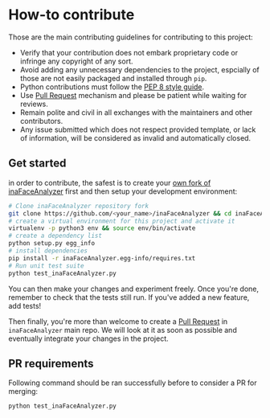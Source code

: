 # How-to contribute

Those are the main contributing guidelines for contributing to this project:

- Verify that your contribution does not embark proprietary code or infringe any copyright of any sort.
- Avoid adding any unnecessary dependencies to the project, espcially of those are not easily packaged and installed through `pip`.
- Python contributions must follow the [PEP 8 style guide](https://www.python.org/dev/peps/pep-0008/).
- Use [Pull Request](https://help.github.com/en/github/collaborating-with-issues-and-pull-requests/about-pull-requests) mechanism and please be patient while waiting for reviews.
- Remain polite and civil in all exchanges with the maintainers and other contributors.
- Any issue submitted which does not respect provided template, or lack of information, will be considered as invalid and automatically closed.

## Get started

in order to contribute, the safest is to create your
[own fork of inaFaceAnalyzer](https://help.github.com/en/github/getting-started-with-github/fork-a-repo) first and then setup your development environment:

```bash
# Clone inaFaceAnalyzer repository fork
git clone https://github.com/<your_name>/inaFaceAnalyzer && cd inaFaceAnalyzer
# create a virtual environment for this project and activate it
virtualenv -p python3 env && source env/bin/activate
# create a dependency list
python setup.py egg_info
# install dependencies
pip install -r inaFaceAnalyzer.egg-info/requires.txt
# Run unit test suite
python test_inaFaceAnalyzer.py
```

You can then make your changes and experiment freely. Once you're done, remember to check that the tests still run. If you've added a new feature, add tests!

Then finally, you're more than welcome to create a [Pull Request](https://help.github.com/en/github/collaborating-with-issues-and-pull-requests/creating-a-pull-request-from-a-fork) in `inaFaceAnalyzer` main repo. We will look at it as soon as possible and eventually integrate your changes in the project.

## PR requirements

Following command should be ran successfully before to consider a PR for merging:

```bash
python test_inaFaceAnalyzer.py
```
